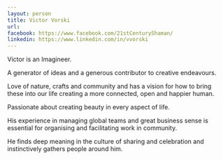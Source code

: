 ```yaml
---
layout: person
title: Victor Vorski
url:
facebook: https://www.facebook.com/21stCenturyShaman/ 
linkedin: https://www.linkedin.com/in/vvorski
---
```


Victor is an Imagineer.
 
A generator of ideas and a generous contributor to creative endeavours.
 
Love of nature, crafts and community and has a vision for how to bring these into our life creating a more connected, open and happier human.
 
Passionate about creating beauty in every aspect of life.
 
His experience in managing global teams and great business sense is essential for organising and facilitating work in community.
 
He finds deep meaning in the culture of sharing and celebration and instinctively gathers people around him. 